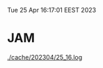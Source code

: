 Tue 25 Apr 16:17:01 EEST 2023
# JAM
<a href='./cache/202304/25_16.log'>./cache/202304/25_16.log</a>
